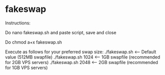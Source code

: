 # fakeswap

Instructions:

Do nano fakeswap.sh and paste script, save and close

Do chmod a+x fakeswap.sh

Execute as follows for your preferred swap size:
./fakeswap.sh <-- Default value (512MB swapfile)
./fakeswap.sh 1024 <-- 1GB swapfile (recommended for 2GB VPS servers)
./fakeswap.sh 2048 <-- 2GB swapfile (recommended for 1GB VPS servers)
